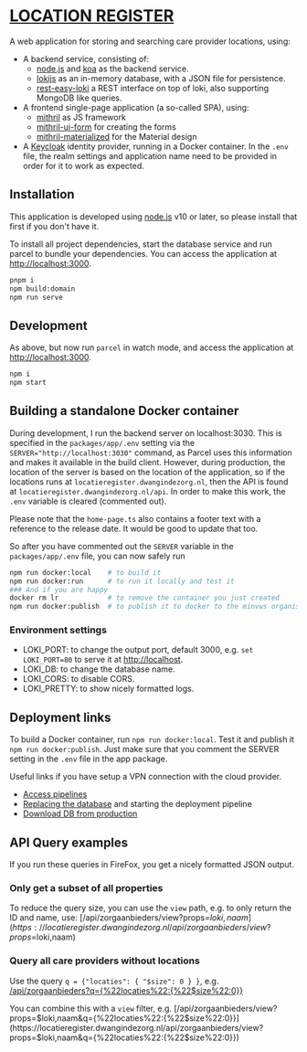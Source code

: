 # [LOCATION REGISTER](https://locatieregister.dwangindezorg.nl)

A web application for storing and searching care provider locations, using:

- A backend service, consisting of:
  - [node.js](https://nodejs.org) and [koa](https://www.npmjs.com/package/koa) as the backend service.
  - [lokijs](http://lokijs.org) as an in-memory database, with a JSON file for persistence.
  - [rest-easy-loki](https://github.com/erikvullings/rest-easy-loki) a REST interface on top of loki, also supporting MongoDB like queries.
- A frontend single-page application (a so-called SPA), using:
  - [mithril](http://mithril.js.org) as JS framework
  - [mithril-ui-form](https://github.com/erikvullings/mithril-ui-form) for creating the forms
  - [mithril-materialized](https://github.com/erikvullings/mithril-materialized) for the Material design
- A [Keycloak](https://www.keycloak.org) identity provider, running in a Docker container. In the `.env` file, the realm settings and application name need to be provided in order for it to work as expected.

## Installation

This application is developed using [node.js](https://nodejs.org) v10 or later, so please install that first if you don't have it.

To install all project dependencies, start the database service and run parcel to bundle your dependencies. You can access the application at [http://localhost:3000](http://localhost:3000).

```bash
pnpm i
npm build:domain
npm run serve
```

## Development

As above, but now run `parcel` in watch mode, and access the application at [http://localhost:3000](http://localhost:1234).

```bash
npm i
npm start
```

## Building a standalone Docker container

During development, I run the backend server on localhost:3030. This is specified in the `packages/app/.env` setting via the `SERVER="http://localhost:3030"` command, as Parcel uses this information and makes it available in the build client. However, during production, the location of the server is based on the location of the application, so if the locations runs at `locatieregister.dwangindezorg.nl`, then the API is found at `locatieregister.dwangindezorg.nl/api`. In order to make this work, the `.env` variable is cleared (commented out).

Please note that the `home-page.ts` also contains a footer text with a reference to the release date. It would be good to update that too.

So after you have commented out the `SERVER` variable in the `packages/app/.env` file, you can now safely run

```bash
npm run docker:local    # to build it
npm run docker:run      # to run it locally and test it
### And if you are happy
docker rm lr            # to remove the container you just created
npm run docker:publish  # to publish it to docker to the minvws organisation
```

### Environment settings

- LOKI_PORT: to change the output port, default 3000, e.g. `set LOKI_PORT=80` to serve it at [http://localhost](http://localhost).
- LOKI_DB: to change the database name.
- LOKI_CORS: to disable CORS.
- LOKI_PRETTY: to show nicely formatted logs.

## Deployment links

To build a Docker container, run `npm run docker:local`. Test it and publish it `npm run docker:publish`. Just make sure that you comment the SERVER setting in the `.env` file in the app package.

Useful links if you have setup a VPN connection with the cloud provider.

- [Access pipelines](https://git.overheid.standaardplatform.rijksapps.nl/vws/locr/hackaton/locatieregister/pipelines)
- [Replacing the database](https://git.overheid.standaardplatform.rijksapps.nl/vws/locr/hackaton/locatieregister/blob/extra-params/db/locatieregister.db) and starting the deployment pipeline
- [Download DB from production](https://git.overheid.standaardplatform.rijksapps.nl/vws/locr/backup-db-prod/pipelines)

## API Query examples

If you run these queries in FireFox, you get a nicely formatted JSON output.

### Only get a subset of all properties

To reduce the query size, you can use the `view` path, e.g. to only return the ID and name, use:
[/api/zorgaanbieders/view?props=$loki,naam](https://locatieregister.dwangindezorg.nl/api/zorgaanbieders/view?props=$loki,naam)

### Query all care providers without locations

Use the query `q = {"locaties": { "$size": 0 } }`, e.g.
[/api/zorgaanbieders?q={%22locaties%22:{%22$size%22:0}}](https://locatieregister.dwangindezorg.nl/api/zorgaanbieders?q={%22locaties%22:{%22$size%22:0}})

You can combine this with a `view` filter, e.g. 
[/api/zorgaanbieders/view?props=$loki,naam&q={%22locaties%22:{%22$size%22:0}}](https://locatieregister.dwangindezorg.nl/api/zorgaanbieders/view?props=$loki,naam&q={%22locaties%22:{%22$size%22:0}})
